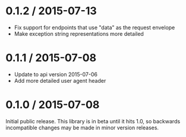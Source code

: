 # 0.1.2 / 2015-07-13

* Fix support for endpoints that use "data" as the request envelope
* Make exception string representations more detailed


# 0.1.1 / 2015-07-08

* Update to api version 2015-07-06
* Add more detailed user agent header


# 0.1.0 / 2015-07-08

Initial public release. This library is in beta until it hits 1.0, so backwards
incompatible changes may be made in minor version releases.

